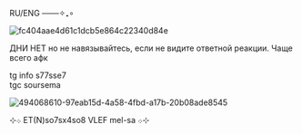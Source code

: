 RU/ENG                  ───✧₊∘
   

![fc404aae4d61c1dcb5e864c22340d84e](https://github.com/user-attachments/assets/e54e9926-c4c1-4e20-affe-cf3e8d39d338)


ДНИ НЕТ но не навязывайтесь, если не видите ответной реакции. Чаще всего афк             

tg info s77sse7    
tgc soursema                                              

![494068610-97eab15d-4a58-4fbd-a17b-20b08ade8545](https://github.com/user-attachments/assets/4ad49446-079b-49ef-9489-a63cf6babd50)



⊹܀     ET(N)so7sx4so8 VLEF mel-sa    ܀⊹

































<!---
SemaSour/SemaSour is a ✨ special ✨ repository because its `README.md` (this file) appears on your GitHub profile.
You can click the Preview link to take a look at your changes.
--->
